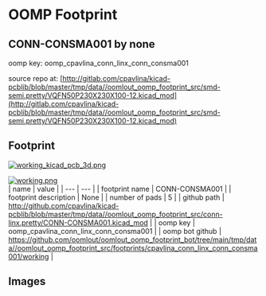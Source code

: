 # OOMP Footprint  
## CONN-CONSMA001  by none  
  
oomp key: oomp_cpavlina_conn_linx_conn_consma001  
  
source repo at: [http://gitlab.com/cpavlina/kicad-pcblib/blob/master/tmp/data//oomlout_oomp_footprint_src/smd-semi.pretty/VQFN50P230X230X100-12.kicad_mod](http://gitlab.com/cpavlina/kicad-pcblib/blob/master/tmp/data//oomlout_oomp_footprint_src/smd-semi.pretty/VQFN50P230X230X100-12.kicad_mod)  
## Footprint  
  
[![working_kicad_pcb_3d.png](working_kicad_pcb_3d_600.png)](working_kicad_pcb_3d.png)  
  
[![working.png](working_600.png)](working.png)  
| name | value | 
| --- | --- | 
| footprint name | CONN-CONSMA001 | 
| footprint description | None | 
| number of pads | 5 | 
| github path | http://github.com/cpavlina/kicad-pcblib/blob/master/tmp/data//oomlout_oomp_footprint_src/conn-linx.pretty/CONN-CONSMA001.kicad_mod | 
| oomp key | oomp_cpavlina_conn_linx_conn_consma001 | 
| oomp bot github | https://github.com/oomlout/oomlout_oomp_footprint_bot/tree/main/tmp/data//oomlout_oomp_footprint_src/footprints/cpavlina_conn_linx_conn_consma001/working | 
## Images  
